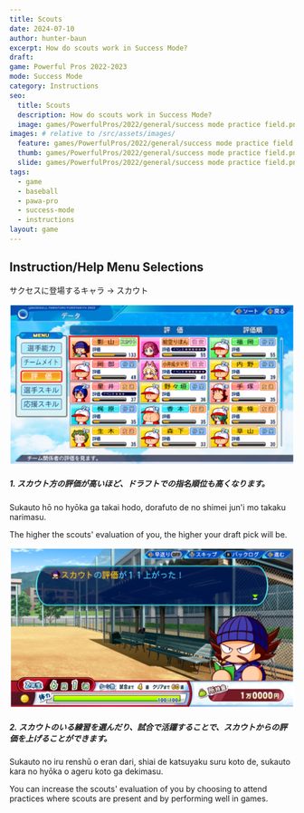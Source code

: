```yaml
---
title: Scouts
date: 2024-07-10
author: hunter-baun
excerpt: How do scouts work in Success Mode?
draft: 
game: Powerful Pros 2022-2023
mode: Success Mode
category: Instructions
seo:
  title: Scouts
  description: How do scouts work in Success Mode?
  image: games/PowerfulPros/2022/general/success mode practice field.png
images: # relative to /src/assets/images/
  feature: games/PowerfulPros/2022/general/success mode practice field.png
  thumb: games/PowerfulPros/2022/general/success mode practice field.png
  slide: games/PowerfulPros/2022/general/success mode practice field.png
tags:
  - game
  - baseball
  - pawa-pro
  - success-mode
  - instructions
layout: game
---
```

## Instruction/Help Menu Selections
サクセスに登場するキャラ -> スカウト

![Status screen showing scouts and their evaluation scores](1.png)

##### 1. スカウト方の評価が高いほど、ドラフトでの指名順位も高くなります。

Sukauto hō no hyōka ga takai hodo, dorafuto de no shimei jun'i mo takaku narimasu. 

The higher the scouts' evaluation of you, the higher your draft pick will be.

![Dialog showing scout evaluation increase](2.png)

##### 2. スカウトのいる練習を選んだり、試合で活躍することで、スカウトからの評価を上げることができます。

Sukauto no iru renshū o eran dari, shiai de katsuyaku suru koto de, sukauto kara no hyōka o ageru koto ga dekimasu.

You can increase the scouts' evaluation of you by choosing to attend practices where scouts are present and by performing well in games.